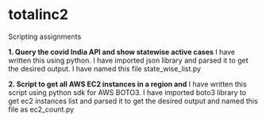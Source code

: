 # totalinc2
Scripting assignments

**1. Query the covid India API and show statewise active cases**
I have written this using python. I have imported json library and parsed it to get the desired output. I have named this file state_wise_list.py 



**2. Script to get all AWS EC2 instances in a region and**
I have written this script using python sdk for AWS BOTO3. I have imported boto3 library to get ec2 instances list and parsed it to get the desired output and named this file as ec2_count.py

